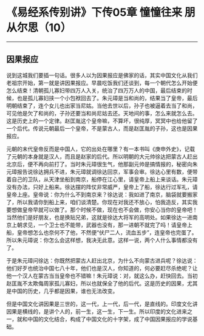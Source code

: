 # 《易经系传别讲》下传05章 憧憧往来 朋从尔思（10）

------

## 因果报应

说到这城我们要插一句话。很多人以为因果报应是佛家的话，其实中国文化从我们老祖宗开始，第一就是讲因果报应。早晨吃饭我们还谈到，每一个朝代怎么开始便怎么结束！清朝孤儿寡妇带四万人入关，统治了四万万人的中国，最后结束的时候，也是孤儿寡妇挟一个小包袱回去了。朱元璋是当和尚的，结果当了皇帝，最后明朝结束了，连个女儿也出家当尼姑。当他去世以后，孙子也被逼着去当了和尚，可见他是欠了和尚的，子孙还要当和尚尼姑去还。天地间的事，怎么来就怎么去。这是历史上的一个定律。赵匡胤这个皇帝嘛，不算坏，很纯厚，冥冥中也给他留了一个后代。传说元朝最后一个皇帝，不是蒙古人，而是赵匡胤的子孙，这也是因果报应。

元朝的末代皇帝反而是中国人，它的出处在哪里？有一本书叫《庚申外史》，记载了元朝的本身就是汉人，而且是赵家的后代。所以明朝的大元帅徐达把蒙古人赶出北京后，便不再向前打了。当时朱元璋很生气，他那副元帅是搞情报的，秘密向朱元璋报告说徐达拥兵不进，朱元璋就调徐达回京，军事会审。徐达心里有数，便带着自己的卫队，从天津坐船到南京，船停在江心里，请皇帝上船上来谈话。朱元璋没有办法，只好上船来。徐达摆的阵仗非常威严，皇帝上了船，徐达行过军礼，请皇帝上座。皇帝说：你为什么不到南京来？徐达说：我如进了南京，脑袋就要搬家了，所以我请你到船上来，咱们谈清楚。你现在对我还不放心，怕我造反，其实我要想做皇帝早就可以做了。那个时候不做，现在也不会做，你安心当你的皇帝吧！当然他们是好朋友，也是换贴兄弟，这就是徐达大将军的高明处。如果徐达一进南京上朝求见，一个卫士也不能带，武器也没有，那一进朝不就完了吗！请皇帝上船，皇帝想怎么也奈何不了他，不然便“伏尸二人，流血五步”，连皇帝也完蛋了。所以朱元璋说：你怎么会这样想，我决无此意。这样一说，两个人什么事情都没有了。

于是朱元璋问徐达：你既然把蒙古人赶出北京，为什么不向蒙古进兵呢？徐达说：他们好歹也统治中国七八十年，他们也是汉人，你知道的，何必要赶尽杀绝呢？让他一个汉人在蒙古当当皇帝也不错嘛！朱元璋说：对，就这么办，赶快回去。当初赵匡胤不太欺侮周家孤儿寡妇，所以也就保全了他的后代。这是历史的因果，尤其是中国的历史，几乎都是因果，谁也无法改变。

但是中国文化讲因果是三世的，这一代，上一代，后一代，是直线的。印度文化讲因果是横线的，是讲个人的，前一生，这一生，下一生。所以印度的文化进来之一，就和中国的文化结合，构成了中国文化的十字架，成了中国因果报应的学说基础。